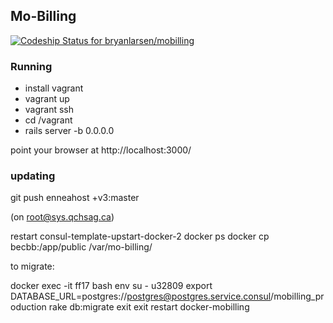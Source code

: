 ## Mo-Billing

[ ![Codeship Status for bryanlarsen/mobilling](https://codeship.com/projects/87c92c00-4cd8-0132-5a34-5a56e8d5bc4a/status)](https://codeship.com/projects/47259)

### Running

* install vagrant
* vagrant up
* vagrant ssh
* cd /vagrant
* rails server -b 0.0.0.0

point your browser at http://localhost:3000/

### updating

git push enneahost +v3:master

(on root@sys.qchsag.ca)

restart consul-template-upstart-docker-2
docker ps
docker cp becbb:/app/public /var/mo-billing/

to migrate:

docker exec -it ff17 bash
env
su - u32809
export DATABASE_URL=postgres://postgres@postgres.service.consul/mobilling_production
rake db:migrate
exit
exit
restart docker-mobilling

